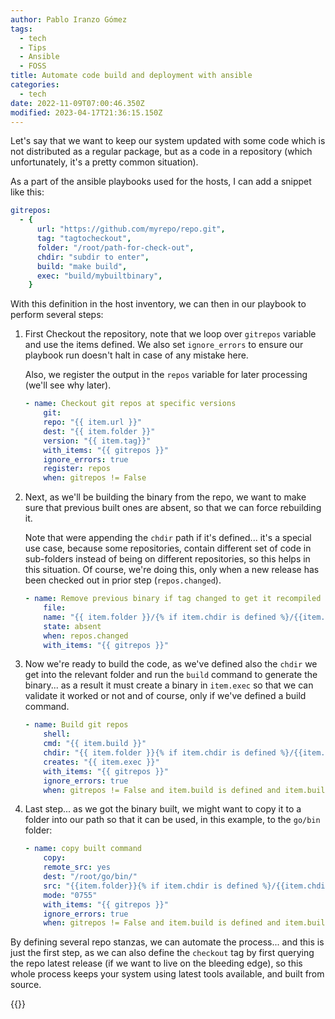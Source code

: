 ```yaml
---
author: Pablo Iranzo Gómez
tags:
  - tech
  - Tips
  - Ansible
  - FOSS
title: Automate code build and deployment with ansible
categories:
  - tech
date: 2022-11-09T07:00:46.350Z
modified: 2023-04-17T21:36:15.150Z
---
```


Let's say that we want to keep our system updated with some code which is not distributed as a regular package, but as a code in a repository (which unfortunately, it's a pretty common situation).

As a part of the ansible playbooks used for the hosts, I can add a snippet like this:

```yaml
gitrepos:
  - {
      url: "https://github.com/myrepo/repo.git",
      tag: "tagtocheckout",
      folder: "/root/path-for-check-out",
      chdir: "subdir to enter",
      build: "make build",
      exec: "build/mybuiltbinary",
    }
```

With this definition in the host inventory, we can then in our playbook to perform several steps:

1. First Checkout the repository, note that we loop over `gitrepos` variable and use the items defined. We also set `ignore_errors` to ensure our playbook run doesn't halt in case of any mistake here.

   Also, we register the output in the `repos` variable for later processing (we'll see why later).

   ```yaml
   - name: Checkout git repos at specific versions
       git:
       repo: "{{ item.url }}"
       dest: "{{ item.folder }}"
       version: "{{ item.tag}}"
       with_items: "{{ gitrepos }}"
       ignore_errors: true
       register: repos
       when: gitrepos != False
   ```

1. Next, as we'll be building the binary from the repo, we want to make sure that previous built ones are absent, so that we can force rebuilding it.

   Note that were appending the `chdir` path if it's defined... it's a special use case, because some repositories, contain different set of code in sub-folders instead of being on different repositories, so this helps in this situation. Of course, we're doing this, only when a new release has been checked out in prior step (`repos.changed`).

   ```yaml
   - name: Remove previous binary if tag changed to get it recompiled
       file:
       name: "{{ item.folder }}/{% if item.chdir is defined %}/{{item.chdir}}{% endif %}{{ item.exec }}"
       state: absent
       when: repos.changed
       with_items: "{{ gitrepos }}"
   ```

1. Now we're ready to build the code, as we've defined also the `chdir` we get into the relevant folder and run the `build` command to generate the binary... as a result it must create a binary in `item.exec` so that we can validate it worked or not and of course, only if we've defined a build command.
   ```yaml
   - name: Build git repos
       shell:
       cmd: "{{ item.build }}"
       chdir: "{{ item.folder }}{% if item.chdir is defined %}/{{item.chdir}}{% endif %}"
       creates: "{{ item.exec }}"
       with_items: "{{ gitrepos }}"
       ignore_errors: true
       when: gitrepos != False and item.build is defined and item.build != False
   ```
1. Last step... as we got the binary built, we might want to copy it to a folder into our path so that it can be used, in this example, to the `go/bin` folder:
   ```yaml
   - name: copy built command
       copy:
       remote_src: yes
       dest: "/root/go/bin/"
       src: "{{item.folder}}{% if item.chdir is defined %}/{{item.chdir}}{% endif %}/{{ item.exec }}"
       mode: "0755"
       with_items: "{{ gitrepos }}"
       ignore_errors: true
       when: gitrepos != False and item.build is defined and item.build != False
   ```

By defining several repo stanzas, we can automate the process... and this is just the first step, as we can also define the `checkout` tag by first querying the repo latest release (if we want to live on the bleeding edge), so this whole process keeps your system using latest tools available, and built from source.

{{<enjoy>}}
